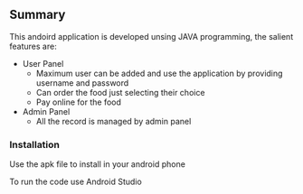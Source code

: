 ## Summary
This andoird application is developed unsing JAVA programming, the salient features are: <br>
- User Panel
    - Maximum user can be added and use the application by providing username and password 
    - Can order the food just selecting their choice
    - Pay online for the food
- Admin Panel
    - All the record is managed by admin panel 


### Installation 
Use the apk file to install in your android phone

To run the code use Android Studio 
